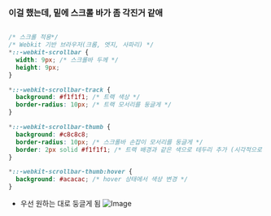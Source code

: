 

### 이걸 했는데, 밑에 스크롤 바가 좀 각진거 같애 

```css

/* 스크롤 적용*/
/* Webkit 기반 브라우저(크롬, 엣지, 사파리) */
*::-webkit-scrollbar {
  width: 9px; /* 스크롤바 두께 */
  height: 9px;
}

*::-webkit-scrollbar-track {
  background: #f1f1f1; /* 트랙 색상 */
  border-radius: 10px; /* 트랙 모서리를 둥글게 */
}

*::-webkit-scrollbar-thumb {
  background: #c8c8c8;
  border-radius: 10px; /* 스크롤바 손잡이 모서리를 둥글게 */
  border: 2px solid #f1f1f1; /* 트랙 배경과 같은 색으로 테두리 추가 (시각적으로 둥근 느낌 강화) */
}

*::-webkit-scrollbar-thumb:hover {
  background: #acacac; /* hover 상태에서 색상 변경 */
}

```

- 우선 원하는 대로 둥글게 됨
![Image](https://i.imgur.com/4uKZMN5.png)


